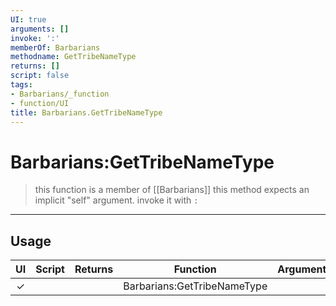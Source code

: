 ```yaml
---
UI: true
arguments: []
invoke: ':'
memberOf: Barbarians
methodname: GetTribeNameType
returns: []
script: false
tags:
- Barbarians/_function
- function/UI
title: Barbarians.GetTribeNameType
---
```

# Barbarians:GetTribeNameType
> this function is a member of [[Barbarians]]
> this method expects an implicit "self" argument. invoke it with `:`
-----
## Usage
|  UI | Script | Returns | Function | Arguments |
|:---:|:------:|-------:|:--------:|:---------|
|✓| ||Barbarians:GetTribeNameType||

